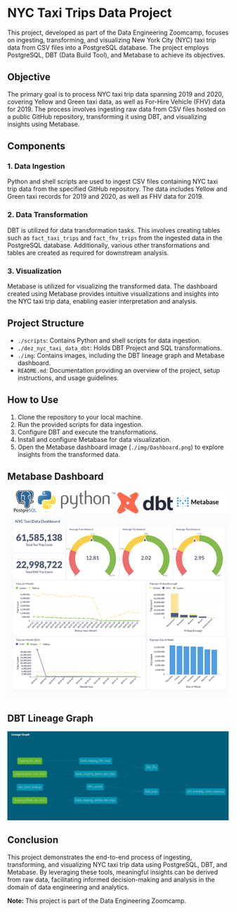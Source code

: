 
# NYC Taxi Trips Data Project

This project, developed as part of the Data Engineering Zoomcamp, focuses on ingesting, transforming, and visualizing New York City (NYC) taxi trip data from CSV files into a PostgreSQL database. The project employs PostgreSQL, DBT (Data Build Tool), and Metabase to achieve its objectives.

## Objective
The primary goal is to process NYC taxi trip data spanning 2019 and 2020, covering Yellow and Green taxi data, as well as For-Hire Vehicle (FHV) data for 2019. The process involves ingesting raw data from CSV files hosted on a public GitHub repository, transforming it using DBT, and visualizing insights using Metabase.

## Components
### 1. Data Ingestion
Python and shell scripts are used to ingest CSV files containing NYC taxi trip data from the specified GitHub repository. The data includes Yellow and Green taxi records for 2019 and 2020, as well as FHV data for 2019.

### 2. Data Transformation
DBT is utilized for data transformation tasks. This involves creating tables such as `fact_taxi_trips` and `fact_fhv_trips` from the ingested data in the PostgreSQL database. Additionally, various other transformations and tables are created as required for downstream analysis.

### 3. Visualization
Metabase is utilized for visualizing the transformed data. The dashboard created using Metabase provides intuitive visualizations and insights into the NYC taxi trip data, enabling easier interpretation and analysis.

## Project Structure
- `./scripts`: Contains Python and shell scripts for data ingestion.
- `./dez_nyc_taxi_data_dbt`: Holds DBT Project and SQL transformations.
- `./img`: Contains images, including the DBT lineage graph and Metabase dashboard.
- `README.md`: Documentation providing an overview of the project, setup instructions, and usage guidelines.

## How to Use
1. Clone the repository to your local machine.
2. Run the provided scripts for data ingestion.
3. Configure DBT and execute the transformations.
4. Install and configure Metabase for data visualization.
5. Open the Metabase dashboard image (`./img/Dashboard.png`) to explore insights from the transformed data.

## Metabase Dashboard
![Metabase Dashboard](./img/Dashboard.png)

## DBT Lineage Graph
![DBT Lineage Graph](./img/Lineage_Graph.JPG)

## Conclusion
This project demonstrates the end-to-end process of ingesting, transforming, and visualizing NYC taxi trip data using PostgreSQL, DBT, and Metabase. By leveraging these tools, meaningful insights can be derived from raw data, facilitating informed decision-making and analysis in the domain of data engineering and analytics.

**Note:** This project is part of the Data Engineering Zoomcamp.